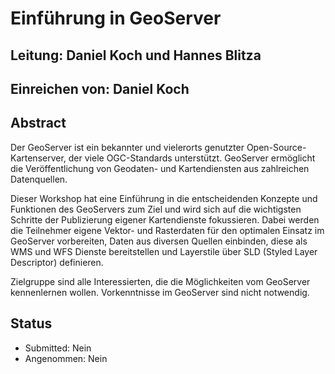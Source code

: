 # Einführung in GeoServer

## Leitung: Daniel Koch und Hannes Blitza

## Einreichen von: Daniel Koch

## Abstract

Der GeoServer ist ein bekannter und vielerorts genutzter Open-Source-Kartenserver, der
viele OGC-Standards unterstützt. GeoServer ermöglicht die Veröffentlichung von
Geodaten- und Kartendiensten aus zahlreichen Datenquellen.

Dieser Workshop hat eine Einführung in die entscheidenden Konzepte und Funktionen
des GeoServers zum Ziel und wird sich auf die wichtigsten Schritte der Publizierung
eigener Kartendienste fokussieren. Dabei werden die Teilnehmer eigene Vektor-
und Rasterdaten für den optimalen Einsatz im GeoServer vorbereiten, Daten aus diversen
Quellen einbinden, diese als WMS und WFS Dienste bereitstellen und Layerstile über
SLD (Styled Layer Descriptor) definieren.

Zielgruppe sind alle Interessierten, die die Möglichkeiten vom GeoServer kennenlernen
wollen. Vorkenntnisse im GeoServer sind nicht notwendig.

## Status
  * Submitted: Nein
  * Angenommen: Nein